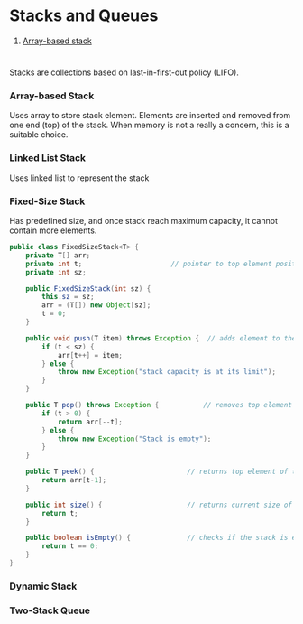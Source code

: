 # Stacks and Queues

1. [Array-based stack]()

#

Stacks are collections based on last-in-first-out policy (LIFO).

### Array-based Stack

Uses array to store stack element. Elements are inserted and removed from one end (top) of the stack. When memory is not a really a concern, this is a suitable choice. 

### Linked List Stack

Uses linked list to represent the stack



### Fixed-Size Stack

Has predefined size, and once stack reach maximum capacity, it cannot contain more elements.

```java
public class FixedSizeStack<T> {
    private T[] arr;
    private int t;                      // pointer to top element position
    private int sz;

    public FixedSizeStack(int sz) {
        this.sz = sz;
        arr = (T[]) new Object[sz];
        t = 0;
    }

    public void push(T item) throws Exception {  // adds element to the stack at position t
        if (t < sz) {
            arr[t++] = item;
        } else {
            throw new Exception("stack capacity is at its limit");
        }
    }

    public T pop() throws Exception {           // removes top element (decrements t)
        if (t > 0) {
            return arr[--t];
        } else {
            throw new Exception("Stack is empty");
        }
    }

    public T peek() {                       // returns top element of the stack
        return arr[t-1];
    }

    public int size() {                     // returns current size of the stack
        return t;
    }

    public boolean isEmpty() {              // checks if the stack is empty
        return t == 0;
    }
}
```

### Dynamic Stack



### Two-Stack Queue

#
